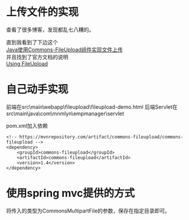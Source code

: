 # 上传文件的实现

查看了很多博客，发现都乱七八糟的。  

直到我看到了下边这个  
[Java使用Commons-FileUpload组件实现文件上传](https://www.cnblogs.com/jimisun/p/9419269.html)  
并且找到了官方文档的说明  
[Using FileUpload](http://commons.apache.org/proper/commons-fileupload/using.html)  

# 自己动手实现

前端在src\main\webapp\fileupload\fileupload-demo.html
后端Servlet在src\main\java\com\mnmlyn\empmanager\servlet

pom.xml加入依赖

```
<!-- https://mvnrepository.com/artifact/commons-fileupload/commons-fileupload -->
<dependency>
    <groupId>commons-fileupload</groupId>
    <artifactId>commons-fileupload</artifactId>
    <version>1.4</version>
</dependency>
```

# 使用spring mvc提供的方式

将传入的类型为CommonsMultipartFile的参数，保存在指定目录即可。


